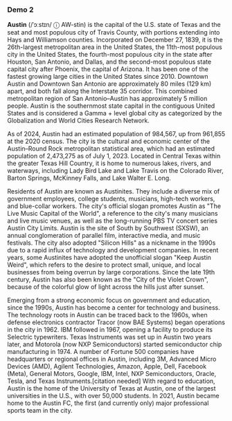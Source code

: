 ### Demo 2

**Austin** (/ˈɔːstɪn/ ⓘ AW-stin) is the capital of the U.S. state of Texas and the seat and most populous city of Travis County, with portions extending into Hays and Williamson counties. Incorporated on December 27, 1839, it is the 26th-largest metropolitan area in the United States, the 11th-most populous city in the United States, the fourth-most populous city in the state after Houston, San Antonio, and Dallas, and the second-most populous state capital city after Phoenix, the capital of Arizona. It has been one of the fastest growing large cities in the United States since 2010. Downtown Austin and Downtown San Antonio are approximately 80 miles (129 km) apart, and both fall along the Interstate 35 corridor. This combined metropolitan region of San Antonio–Austin has approximately 5 million people. Austin is the southernmost state capital in the contiguous United States and is considered a Gamma + level global city as categorized by the Globalization and World Cities Research Network.

As of 2024, Austin had an estimated population of 984,567, up from 961,855 at the 2020 census. The city is the cultural and economic center of the Austin–Round Rock metropolitan statistical area, which had an estimated population of 2,473,275 as of July 1, 2023. Located in Central Texas within the greater Texas Hill Country, it is home to numerous lakes, rivers, and waterways, including Lady Bird Lake and Lake Travis on the Colorado River, Barton Springs, McKinney Falls, and Lake Walter E. Long.

Residents of Austin are known as Austinites. They include a diverse mix of government employees, college students, musicians, high-tech workers, and blue-collar workers. The city's official slogan promotes Austin as "The Live Music Capital of the World", a reference to the city's many musicians and live music venues, as well as the long-running PBS TV concert series Austin City Limits. Austin is the site of South by Southwest (SXSW), an annual conglomeration of parallel film, interactive media, and music festivals. The city also adopted "Silicon Hills" as a nickname in the 1990s due to a rapid influx of technology and development companies. In recent years, some Austinites have adopted the unofficial slogan "Keep Austin Weird", which refers to the desire to protect small, unique, and local businesses from being overrun by large corporations. Since the late 19th century, Austin has also been known as the "City of the Violet Crown", because of the colorful glow of light across the hills just after sunset.

Emerging from a strong economic focus on government and education, since the 1990s, Austin has become a center for technology and business. The technology roots in Austin can be traced back to the 1960s, when defense electronics contractor Tracor (now BAE Systems) began operations in the city in 1962. IBM followed in 1967, opening a facility to produce its Selectric typewriters. Texas Instruments was set up in Austin two years later, and Motorola (now NXP Semiconductors) started semiconductor chip manufacturing in 1974. A number of Fortune 500 companies have headquarters or regional offices in Austin, including 3M, Advanced Micro Devices (AMD), Agilent Technologies, Amazon, Apple, Dell, Facebook (Meta), General Motors, Google, IBM, Intel, NXP Semiconductors, Oracle, Tesla, and Texas Instruments.[citation needed] With regard to education, Austin is the home of the University of Texas at Austin, one of the largest universities in the U.S., with over 50,000 students. In 2021, Austin became home to the Austin FC, the first (and currently only) major professional sports team in the city.
